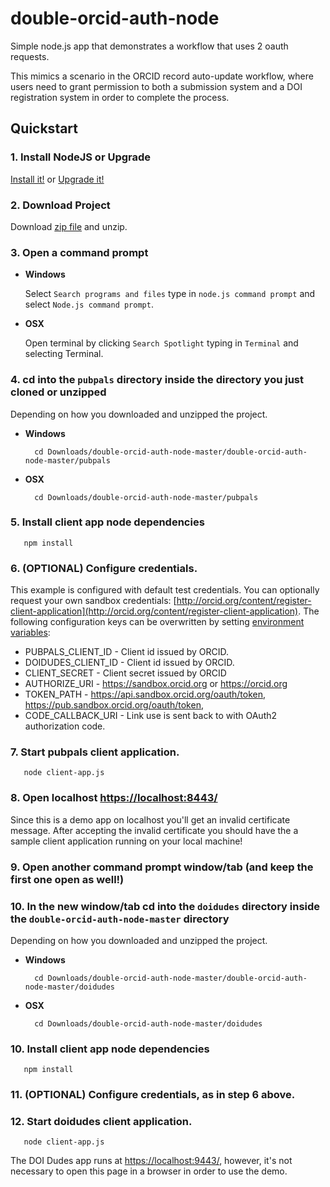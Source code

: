 # double-orcid-auth-node

Simple node.js app that demonstrates a workflow that uses 2 oauth requests.

This mimics a scenario in the ORCID record auto-update workflow, where users need to grant permission to both a submission system and a DOI registration system in order to complete the process.

## Quickstart

### 1. Install NodeJS or Upgrade 

[Install it!](https://nodejs.org/)
or 
[Upgrade it!](http://davidwalsh.name/upgrade-nodejs)



### 2. Download Project

Download [zip file](https://github.com/ORCID/double-orcid-auth-node/archive/master.zip) and
 unzip.
   

### 3. Open a command prompt

* **Windows**
 
    Select `Search programs and files` type in `node.js command prompt` and select `Node.js command prompt`.
    
* **OSX**
 
    Open terminal by clicking `Search Spotlight` typing in `Terminal` and selecting Terminal.


### 4. cd into the ```pubpals``` directory inside the directory you just cloned or unzipped

Depending on how you downloaded and unzipped the project.

* **Windows**

        cd Downloads/double-orcid-auth-node-master/double-orcid-auth-node-master/pubpals

* **OSX**
 

        cd Downloads/double-orcid-auth-node-master/pubpals


### 5. Install client app node dependencies

       npm install 

### 6. (OPTIONAL) Configure credentials. 

This example is configured with default test credentials. You can optionally request your own 
sandbox credentials: 
[http://orcid.org/content/register-client-application](http://orcid.org/content/register-client-application). 
The following configuration keys can be overwritten by setting 
[environment variables](http://en.wikipedia.org/wiki/Environment_variable):

* PUBPALS_CLIENT_ID - Client id issued by ORCID.
* DOIDUDES_CLIENT_ID - Client id issued by ORCID.
* CLIENT_SECRET - Client secret issued by ORCID
* AUTHORIZE_URI - https://sandbox.orcid.org or https://orcid.org
* TOKEN_PATH - https://api.sandbox.orcid.org/oauth/token, https://pub.sandbox.orcid.org/oauth/token,
* CODE_CALLBACK_URI - Link use is sent back to with OAuth2 authorization code.


### 7. Start pubpals client application.

       node client-app.js

### 8. Open localhost [https://localhost:8443/](https://localhost:8443/)
Since this is a demo app on localhost you'll get an invalid certificate message. After accepting the invalid certificate you should have the a sample client application running on your local machine!

### 9. Open another command prompt window/tab (and keep the first one open as well!)

### 10. In the new window/tab cd into the ```doidudes``` directory inside the ```double-orcid-auth-node-master``` directory

Depending on how you downloaded and unzipped the project.

* **Windows**

        cd Downloads/double-orcid-auth-node-master/double-orcid-auth-node-master/doidudes

* **OSX**
 

        cd Downloads/double-orcid-auth-node-master/doidudes

### 10. Install client app node dependencies

       npm install 

### 11. (OPTIONAL) Configure credentials, as in step 6 above. 

### 12. Start doidudes client application.
       node client-app.js

The DOI Dudes app runs at [https://localhost:9443/](https://localhost:9443/), however, it's not necessary to open this page in a browser in order to use the demo.
